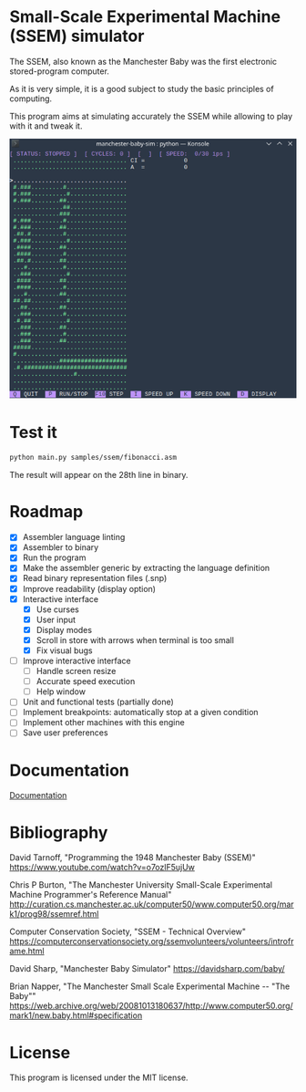 # Small-Scale Experimental Machine (SSEM) simulator

The SSEM, also known as the Manchester Baby was the first electronic stored-program computer.

As it is very simple, it is a good subject to study the basic principles of computing.

This program aims at simulating accurately the SSEM while allowing to play with it and tweak it.

![Programme screen recording](docs/screen_recording.gif)

# Test it

```sh
python main.py samples/ssem/fibonacci.asm
```
The result will appear on the 28th line in binary.

# Roadmap

- [x] Assembler language linting
- [x] Assembler to binary
- [x] Run the program
- [x] Make the assembler generic by extracting the language definition
- [x] Read binary representation files (.snp)
- [x] Improve readability (display option)
- [x] Interactive interface
  - [x] Use curses
  - [x] User input
  - [x] Display modes
  - [x] Scroll in store with arrows when terminal is too small
  - [x] Fix visual bugs
- [ ] Improve interactive interface
  - [ ] Handle screen resize
  - [ ] Accurate speed execution
  - [ ] Help window
- [ ] Unit and functional tests (partially done)
- [ ] Implement breakpoints: automatically stop at a given condition
- [ ] Implement other machines with this engine
- [ ] Save user preferences

# Documentation

[Documentation](docs/README.md)

# Bibliography

David Tarnoff, "Programming the 1948 Manchester Baby (SSEM)" https://www.youtube.com/watch?v=o7ozlF5ujUw

Chris P Burton, "The Manchester University Small-Scale Experimental Machine Programmer's Reference Manual" http://curation.cs.manchester.ac.uk/computer50/www.computer50.org/mark1/prog98/ssemref.html

Computer Conservation Society, "SSEM - Technical Overview" https://computerconservationsociety.org/ssemvolunteers/volunteers/introframe.html

David Sharp, "Manchester Baby Simulator" https://davidsharp.com/baby/

Brian Napper, "The Manchester Small Scale Experimental Machine -- "The Baby""
https://web.archive.org/web/20081013180637/http://www.computer50.org/mark1/new.baby.html#specification

# License

This program is licensed under the MIT license.

